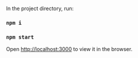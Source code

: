 In the project directory, run:

### `npm i`
### `npm start`

Open [http://localhost:3000](http://localhost:3000) to view it in the browser.